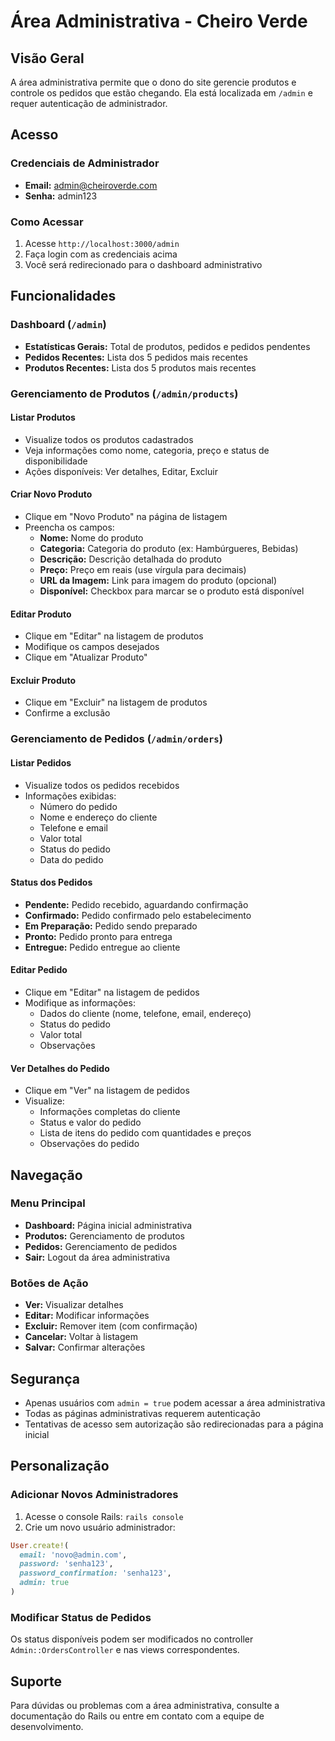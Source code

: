 # Área Administrativa - Cheiro Verde

## Visão Geral

A área administrativa permite que o dono do site gerencie produtos e controle os pedidos que estão chegando. Ela está localizada em `/admin` e requer autenticação de administrador.

## Acesso

### Credenciais de Administrador
- **Email:** admin@cheiroverde.com
- **Senha:** admin123

### Como Acessar
1. Acesse `http://localhost:3000/admin`
2. Faça login com as credenciais acima
3. Você será redirecionado para o dashboard administrativo

## Funcionalidades

### Dashboard (`/admin`)
- **Estatísticas Gerais:** Total de produtos, pedidos e pedidos pendentes
- **Pedidos Recentes:** Lista dos 5 pedidos mais recentes
- **Produtos Recentes:** Lista dos 5 produtos mais recentes

### Gerenciamento de Produtos (`/admin/products`)

#### Listar Produtos
- Visualize todos os produtos cadastrados
- Veja informações como nome, categoria, preço e status de disponibilidade
- Ações disponíveis: Ver detalhes, Editar, Excluir

#### Criar Novo Produto
- Clique em "Novo Produto" na página de listagem
- Preencha os campos:
  - **Nome:** Nome do produto
  - **Categoria:** Categoria do produto (ex: Hambúrgueres, Bebidas)
  - **Descrição:** Descrição detalhada do produto
  - **Preço:** Preço em reais (use vírgula para decimais)
  - **URL da Imagem:** Link para imagem do produto (opcional)
  - **Disponível:** Checkbox para marcar se o produto está disponível

#### Editar Produto
- Clique em "Editar" na listagem de produtos
- Modifique os campos desejados
- Clique em "Atualizar Produto"

#### Excluir Produto
- Clique em "Excluir" na listagem de produtos
- Confirme a exclusão

### Gerenciamento de Pedidos (`/admin/orders`)

#### Listar Pedidos
- Visualize todos os pedidos recebidos
- Informações exibidas:
  - Número do pedido
  - Nome e endereço do cliente
  - Telefone e email
  - Valor total
  - Status do pedido
  - Data do pedido

#### Status dos Pedidos
- **Pendente:** Pedido recebido, aguardando confirmação
- **Confirmado:** Pedido confirmado pelo estabelecimento
- **Em Preparação:** Pedido sendo preparado
- **Pronto:** Pedido pronto para entrega
- **Entregue:** Pedido entregue ao cliente

#### Editar Pedido
- Clique em "Editar" na listagem de pedidos
- Modifique as informações:
  - Dados do cliente (nome, telefone, email, endereço)
  - Status do pedido
  - Valor total
  - Observações

#### Ver Detalhes do Pedido
- Clique em "Ver" na listagem de pedidos
- Visualize:
  - Informações completas do cliente
  - Status e valor do pedido
  - Lista de itens do pedido com quantidades e preços
  - Observações do pedido

## Navegação

### Menu Principal
- **Dashboard:** Página inicial administrativa
- **Produtos:** Gerenciamento de produtos
- **Pedidos:** Gerenciamento de pedidos
- **Sair:** Logout da área administrativa

### Botões de Ação
- **Ver:** Visualizar detalhes
- **Editar:** Modificar informações
- **Excluir:** Remover item (com confirmação)
- **Cancelar:** Voltar à listagem
- **Salvar:** Confirmar alterações

## Segurança

- Apenas usuários com `admin = true` podem acessar a área administrativa
- Todas as páginas administrativas requerem autenticação
- Tentativas de acesso sem autorização são redirecionadas para a página inicial

## Personalização

### Adicionar Novos Administradores
1. Acesse o console Rails: `rails console`
2. Crie um novo usuário administrador:
```ruby
User.create!(
  email: 'novo@admin.com',
  password: 'senha123',
  password_confirmation: 'senha123',
  admin: true
)
```

### Modificar Status de Pedidos
Os status disponíveis podem ser modificados no controller `Admin::OrdersController` e nas views correspondentes.

## Suporte

Para dúvidas ou problemas com a área administrativa, consulte a documentação do Rails ou entre em contato com a equipe de desenvolvimento. 